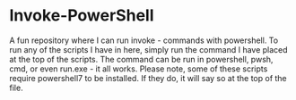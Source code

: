 # Invoke-PowerShell
A fun repository where I can run invoke - commands with powershell.
To run any of the scripts I have in here, simply run the command I have placed at the top of the scripts. The command can be run in powershell, pwsh, cmd, or even run.exe - it all works. 
Please note, some of these scripts require powershell7 to be installed. If they do, it will say so at the top of the file. 
